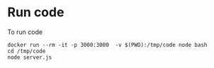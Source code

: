 # Run code
To run code
```
docker run --rm -it -p 3000:3000  -v $(PWD):/tmp/code node bash 
cd /tmp/code
node server.js
```
